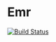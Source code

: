 # Emr


[![Build Status](https://travis-ci.org/barriosuna/emr.svg)](https://travis-ci.org/barriosuna/emr)

